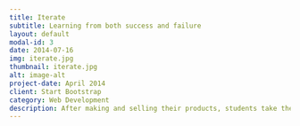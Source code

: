 ```yaml
---
title: Iterate
subtitle: Learning from both success and failure
layout: default
modal-id: 3
date: 2014-07-16
img: iterate.jpg
thumbnail: iterate.jpg
alt: image-alt
project-date: April 2014
client: Start Bootstrap
category: Web Development
description: After making and selling their products, students take their feedback to build on their current businesses. Students might improve their products, make customizations with clients, or build websites and partner with local businesses to reach wider audiences.
---
```

